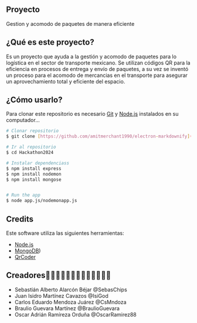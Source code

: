 ## Proyecto
Gestion y acomodo de paquetes de manera eficiente

## ¿Qué es este proyecto?
Es un proyecto que ayuda a la gestión y acomodo de paquetes para lo logística en el sector de transporte mexicano. Se utilizan códigos QR
para la eficiencia en procesos de entrega y envío de paquetes, a su vez se inventó un proceso para el acomodo de mercancias en el transporte
para asegurar un aprovechamiento total y eficiente del espacio.

## ¿Cómo usarlo?
 Para clonar este repositorio es necesario [Git](https://git-scm.com) y [Node.js](https://nodejs.org/en/download/) instalados en su computador...

```bash
# Clonar repositorio
$ git clone [https://github.com/amitmerchant1990/electron-markdownify](https://github.com/CsMndza/Hackathon2024)

# Ir al repositorio
$ cd Hackathon2024

# Instalar dependenciass
$ npm install express
$ npm install nodemon
$ npm install mongose


# Run the app
$ node app.js/nodemonapp.js
```
## Credits

Este software utiliza las siguientes herramientas:

- [Node.js](https://nodejs.org/)
- [MongoDB](https://www.mongodb.com/))
- [QrCoder](https://www.npmjs.com/package/qrcode)

## Creadores🧑‍💻🧑‍💻🧑🏽‍💻🧑🏽‍💻🧑🏽‍💻

- Sebastián Alberto Alarcón Béjar @SebasChips
- Juan Isidro Martínez Cavazos @IsiGod
- Carlos Eduardo Mendoza Juárez @CsMndoza
- Braulio Guevara Martínez  @BraulioGuevara
- Oscar Adrián Ramíreza Orduña @OscarRamirez88
